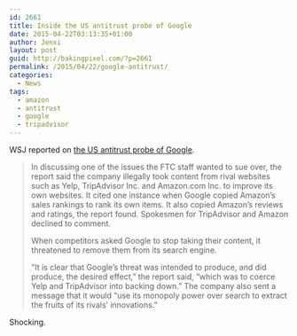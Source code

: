 ```yaml
---
id: 2661
title: Inside the US antitrust probe of Google
date: 2015-04-22T03:13:35+01:00
author: Jenxi
layout: post
guid: http://bakingpixel.com/?p=2661
permalink: /2015/04/22/google-antitrust/
categories:
  - News
tags:
  - amazon
  - antitrust
  - google
  - tripadvisor
---
```

WSJ reported on [the US antitrust probe of Google](http://www.wsj.com/articles/inside-the-u-s-antitrust-probe-of-google-1426793274).

> In discussing one of the issues the FTC staff wanted to sue over, the report said the company illegally took content from rival websites such as Yelp, TripAdvisor Inc. and Amazon.com Inc. to improve its own websites. It cited one instance when Google copied Amazon’s sales rankings to rank its own items. It also copied Amazon’s reviews and ratings, the report found. Spokesmen for TripAdvisor and Amazon declined to comment.
> 
> When competitors asked Google to stop taking their content, it threatened to remove them from its search engine.
> 
> “It is clear that Google’s threat was intended to produce, and did produce, the desired effect,” the report said, “which was to coerce Yelp and TripAdvisor into backing down.” The company also sent a message that it would “use its monopoly power over search to extract the fruits of its rivals’ innovations.” 

Shocking.